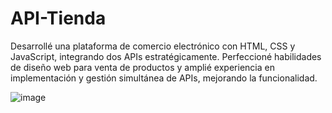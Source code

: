# API-Tienda
 Desarrollé una plataforma de comercio electrónico con HTML, CSS y JavaScript, integrando dos APIs estratégicamente. Perfeccioné habilidades de diseño web para venta de productos y amplié experiencia en implementación y gestión simultánea de APIs, mejorando la funcionalidad.

![image](https://github.com/JesusKrastev/API-Tienda/assets/119674284/18369a0f-ce85-4a15-984f-8242a94e5d86)
